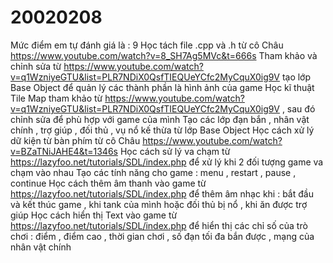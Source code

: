 # 20020208
Mức điểm em tự đánh giá là : 9
Học tách file .cpp và .h từ cô Châu https://www.youtube.com/watch?v=8_SH7Ag5MVc&t=666s
Tham khảo và chỉnh sửa từ https://www.youtube.com/watch?v=q1WzniyeGTU&list=PLR7NDiX0QsfTIEQUeYCfc2MyCquX0ig9V  tạo lớp Base Object để quản lý các thành phần là hình ảnh của game 
Học kĩ thuật Tile Map tham khảo từ https://www.youtube.com/watch?v=q1WzniyeGTU&list=PLR7NDiX0QsfTIEQUeYCfc2MyCquX0ig9V , sau đó chỉnh sửa để phù hợp với game của mình
Tạo các lớp đạn bắn , nhân vật chính , trợ giúp , đối thủ , vụ nổ kế thừa  từ lớp Base Object
Học cách xử lý dữ kiện từ bàn phím từ cô Châu https://www.youtube.com/watch?v=BZaTNiJAHE4&t=1346s
Học cách sử lý va chạm từ https://lazyfoo.net/tutorials/SDL/index.php để xử lý khi 2 đối tượng game va chạm vào nhau
Tạo các tính năng cho game : menu , restart , pause , continue
Học cách thêm âm thanh vào game từ https://lazyfoo.net/tutorials/SDL/index.php để thêm âm nhạc khi : bắt đầu và kết thúc game , khi tank của mình hoặc đối thủ bị nổ , khi ăn được trợ giúp 
Học cách hiển thị Text vào game từ https://lazyfoo.net/tutorials/SDL/index.php để hiển thị các chỉ số của trò chơi : điểm , điểm cao , thời gian chơi  , số đạn tối đa bắn được , mạng của nhân vật chính 
